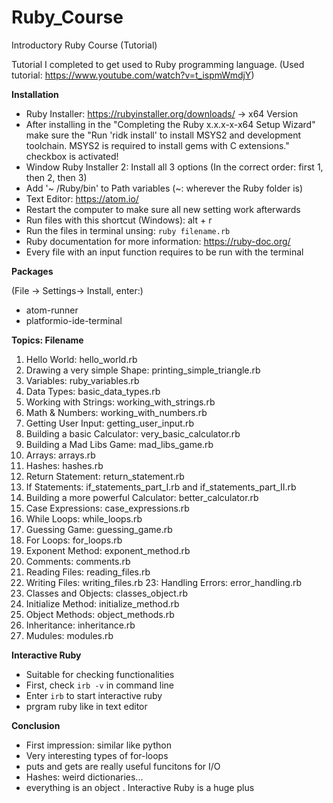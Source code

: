 # Ruby_Course
 Introductory Ruby Course (Tutorial)

Tutorial I completed to get used to Ruby programming language. (Used tutorial: https://www.youtube.com/watch?v=t_ispmWmdjY)

**Installation**

- Ruby Installer: https://rubyinstaller.org/downloads/ -> x64 Version
- After installing in the "Completing the Ruby x.x.x-x-x64 Setup Wizard" make sure the "Run 'ridk install' to install MSYS2 and development toolchain. MSYS2 is required to install gems with C extensions." checkbox is activated!
- Window Ruby Installer 2: Install all 3 options (In the correct order: first 1, then 2, then 3)
- Add '~ /Ruby/bin' to Path variables (~: wherever the Ruby folder is)
- Text Editor: https://atom.io/
- Restart the computer to make sure all new setting work afterwards
- Run files with this shortcut (Windows): alt + r
- Run the files in terminal unsing:
`ruby filename.rb`
- Ruby documentation for more information: https://ruby-doc.org/
- Every file with an input function requires to be run with the terminal

**Packages**

(File -> Settings-> Install, enter:) 
- atom-runner
- platformio-ide-terminal


**Topics: Filename**
1. Hello World: hello_world.rb
2. Drawing a very simple Shape: printing_simple_triangle.rb
3. Variables: ruby_variables.rb
4. Data Types: basic_data_types.rb
5. Working with Strings: working_with_strings.rb
6. Math & Numbers: working_with_numbers.rb
7. Getting User Input: getting_user_input.rb
8. Building a basic Calculator: very_basic_calculator.rb
9. Building a Mad Libs Game: mad_libs_game.rb
10. Arrays: arrays.rb
11. Hashes: hashes.rb
12. Return Statement: return_statement.rb
13. If Statements: if_statements_part_I.rb and if_statements_part_II.rb
14. Building a more powerful Calculator: better_calculator.rb
15. Case Expressions: case_expressions.rb
16. While Loops: while_loops.rb
17. Guessing Game: guessing_game.rb
18. For Loops: for_loops.rb
19. Exponent Method: exponent_method.rb
20. Comments: comments.rb
21. Reading Files: reading_files.rb
22. Writing Files: writing_files.rb
23: Handling Errors: error_handling.rb
24. Classes and Objects: classes_object.rb
25. Initialize Method: initialize_method.rb
26. Object Methods: object_methods.rb
27. Inheritance: inheritance.rb
28. Mudules: modules.rb

**Interactive Ruby**
- Suitable for checking functionalities
- First, check `irb -v` in command line
- Enter `irb` to start interactive ruby
- prgram ruby like in text editor

**Conclusion**
- First impression: similar like python
- Very interesting types of for-loops
- puts and gets are really useful funcitons for I/O
- Hashes: weird dictionaries...
- everything is an object
. Interactive Ruby is a huge plus
